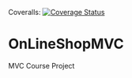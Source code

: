 
Coveralls: [![Coverage Status](https://coveralls.io/repos/github.com/dushka-dragoeva/OnLineShop/badge.svg?branch=master)](https://coveralls.io/github.com/dushka-dragoeva/OnLineShop?branch=master)


# OnLineShopMVC
MVC Course Project
